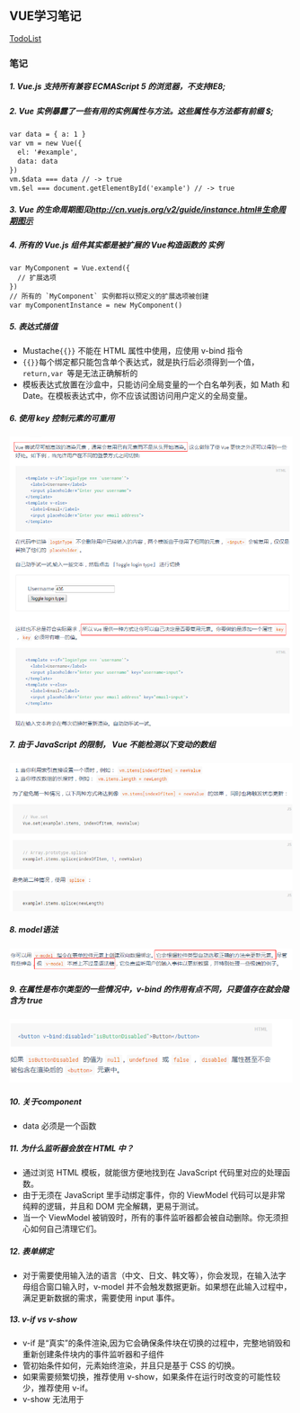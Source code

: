 ## VUE学习笔记

[TodoList](https://alanzhang001.github.io/vuelearning/todolist/sites/index.html)

### 笔记
##### 1. Vue.js 支持所有兼容 ECMAScript 5 的浏览器，不支持IE8;
##### 2. Vue 实例暴露了一些有用的实例属性与方法。这些属性与方法都有前缀 $;
```
var data = { a: 1 }
var vm = new Vue({
  el: '#example',
  data: data
})
vm.$data === data // -> true
vm.$el === document.getElementById('example') // -> true
```
##### 3. Vue 的生命周期图见<http://cn.vuejs.org/v2/guide/instance.html#生命周期图示>
##### 4. 所有的 Vue.js 组件其实都是被扩展的 Vue构造函数的 实例
```
var MyComponent = Vue.extend({
  // 扩展选项
})
// 所有的 `MyComponent` 实例都将以预定义的扩展选项被创建
var myComponentInstance = new MyComponent()
```
##### 5. 表达式插值

- Mustache`{{}}` 不能在 HTML 属性中使用，应使用 v-bind 指令
- `{{}}`每个绑定都只能包含单个表达式，就是执行后必须得到一个值，`return,var `等是无法正确解析的
- 模板表达式放置在沙盒中，只能访问全局变量的一个白名单列表，如 Math 和 Date。在模板表达式中，你不应该试图访问用户定义的全局变量。

##### 6. 使用 key 控制元素的可重用
![img](asserts/reuse.png)
##### 7. 由于 JavaScript 的限制， Vue 不能检测以下变动的数组
![img](asserts/array.png)
##### 8. model语法
![img](asserts/model.png)
##### 9. 在属性是布尔类型的一些情况中，v-bind 的作用有点不同，只要值存在就会隐含为 true
![img](asserts/bind.png)
##### 10. 关于component
- data 必须是一个函数
##### 11. 为什么监听器会放在 HTML 中？
- 通过浏览 HTML 模板，就能很方便地找到在 JavaScript 代码里对应的处理函数。
- 由于无须在 JavaScript 里手动绑定事件，你的 ViewModel 代码可以是非常纯粹的逻辑，并且和 DOM 完全解耦，更易于测试。
- 当一个 ViewModel 被销毁时，所有的事件监听器都会被自动删除。你无须担心如何自己清理它们。
##### 12. 表单绑定
- 对于需要使用输入法的语言（中文、日文、韩文等），你会发现，在输入法字母组合窗口输入时，v-model 并不会触发数据更新。如果想在此输入过程中，满足更新数据的需求，需要使用 input 事件。

##### 13. v-if vs v-show

- v-if 是“真实”的条件渲染,因为它会确保条件块在切换的过程中，完整地销毁和重新创建条件块内的事件监听器和子组件
- 管初始条件如何，元素始终渲染，并且只是基于 CSS 的切换。
- 如果需要频繁切换，推荐使用 v-show，如果条件在运行时改变的可能性较少，推荐使用 v-if。
- v-show 无法用于 <template> 元素，也不能和 v-else 配合使用

### 其他常见问题
- [解说vue开发过程中的“深坑”](https://zhuanlan.zhihu.com/p/39398459)
    + v-for key的问题


### 常见配置内容
- [路由懒加载](https://router.vuejs.org/zh/guide/advanced/lazy-loading.html#%E6%8A%8A%E7%BB%84%E4%BB%B6%E6%8C%89%E7%BB%84%E5%88%86%E5%9D%97)
- [vue 设置eslint](https://vue-loader-v14.vuejs.org/zh-cn/workflow/linting.html)

### 学习资料
- <http://cn.vuejs.org/>
- 尤雨溪:Vue 2.0 的建议学习顺序:<https://zhuanlan.zhihu.com/p/23134551>
- <http://todomvc.com/>
- Vue.js资源:<https://segmentfault.com/a/1190000008378497>

